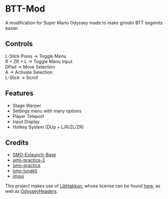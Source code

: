 # BTT-Mod

A modification for Super Mario Odyssey made to make grindin BTT segmnts easier.

## Controls
L-Stick Press -> Toggle Menu  
R + ZR + L -> Toggle Menu Input  
DPad -> Move Selection  
A -> Activate Selection  
L-Stick -> Scroll  

## Features
- Stage Warper
- Settings menu with many options
- Player Teleport
- Input Display
- Hotkey System (DUp + L/R/ZL/ZR)

## Credits
- [SMO-Exlaunch-Base](https://github.com/CraftyBoss/SMO-Exlaunch-Base)  
- [smo-practice-2](https://github.com/fruityloops1/smo-practice-2)  
- [smo-practice](https://github.com/tetraxile/smo-practice)  
- [smo-lunakit](https://github.com/Amethyst-szs/smo-lunakit)  
- [imgui](https://github.com/ocornut/imgui)  

This project makes use of [LibHakkun](https://github.com/fruityloops1/LibHakkun), whose license can be found [here](sys/LICENSE), as well as [OdysseyHeaders](https://github.com/MonsterDruide1/OdysseyHeaders).

